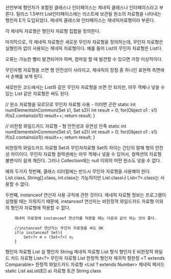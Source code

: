 선언부에 형인자가 포함된 클래스나 인터페이스는 제네릭 클래스나 인터페이스라고 부른다.
릴리스 1.5부터 List인터페이스에는 리스트에 보관될 원소의 자료형을 나타내는 형인자 E가 도입되었다.
제네릭 클래스와 인터페이스는 제네릭자료형이라 부른다.

각 제네릭 자료형은 형인자 자료형 집합을 정의한다.

마지막으로, 각 제네릭 자료형은 새로운 무인자 자료형을 정의하는데, 무인자 자료형은 실형인자 없이 사용되는 제네릭 자료형이다.
예를 들어 List<E>의 무인자 자료형은 List다.

오류는 가능한 빨리 발견되어야 하며, 컴파일 할 때 발견할 수 있으면 가장 이상적이다.

무인자형 자료형을 쓰면 형 안전성이 사라지고, 제네릭의 장점 중 하나인 표현력 측면에서 손해를 보게 된다.

새로만든 코드에서는 List와 같은 무인자 자료형을 쓰면 안 되지만, 아무 객체나 넣을 수 있는 List<Object> 같은 자료형은 써도 된다.

// 원소 자료형을 모르므로 무인자 자료형 사용 - 이러면 곤란
static int numElementsInCommon(Set s1, Set s2){
	int result = 0;
	for(Object o1 : s1)
		if(s2.contains(o1))
			result++;
	return result;
}

// 비한정 와일드카드 자료형 - 형 안전성과 유연성 만족
static int numElementsInCommon(Set<?> s1, Set<?> s2){
	int result = 0;
	for(Object o1 : s1)
		if(s2.contains(o1))
			result++;
	return result;
}

비한정적 와일드카드 자료형 Set<?>과 무인자자료형 Set의 차이는 간단히 말해 형의 안전성 차이이다. 
무인자 자료형 컬력센에는 아무 객체나 넣을 수 있어서, 컬렉션의 자료형 불변식이 쉽게 깨진다.
그러나 Collection<?>에는 null 이외의 어떤 원소도 넣을 수 없다.

예외 두가지
첫번째, 클래스 리터럴에는 반드시 무인자 자료형을 사용해야 한다.
        List.class, String[].class, int.class는 가능하지만
        List<String>.class나 List<?>.class는 사용할 수 없다.

두번째, instanceof 연산자 사용 규칙에 관한 것이다. 제네릭 자료형 정보는 프로그램이 실행될 때는 지워지기 때문에,
        instanceof 연산자는 비한정적 와일드카드 자료형 이외의 형인자 자료형에 적용할 수 없다.
        
    	제네릭 자료형에 instanceof 연산자를 적용할 때는 다음과 같이 하는 것이 좋다.
    	
    	//instanceof 연산자는 무인자 자료형을 써도 OK
    	if(o instanceof Set){
    		Set<?> m = (Set<?>) o;
    	}

형인자 자료형   List<String>
실 형인자       String
제네릭 자료형   List<E>
형식 형인자     E
비한정적 와일드 카드 자료형 List<?>
무인자 자료형               List
한정적 형인자               <E extends Number>
재귀적 형한정               <T extends Comparable<T>>
한정적 와일드카드 자료형    <List ? extends Number>
제네릭 메서드               static <E> List<E> asList(E[] a)
자료형 토큰                 String.class
